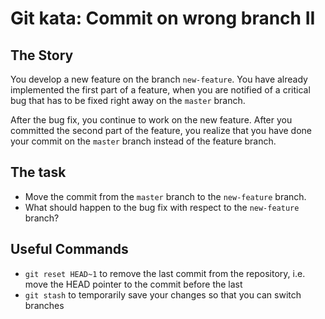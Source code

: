 # Git kata: Commit on wrong branch II

## The Story

You develop a new feature on the branch `new-feature`. You have already
implemented the first part of a feature, when you are notified of a critical
bug that has to be fixed right away on the `master` branch.

After the bug fix, you continue to work on the new feature. After you committed
the second part of the feature, you realize that you have done your commit on
the `master` branch instead of the feature branch.

## The task

* Move the commit from the `master` branch to the `new-feature` branch.
* What should happen to the bug fix with respect to the `new-feature` branch?

## Useful Commands

* `git reset HEAD~1` to remove the last commit from the repository, i.e. move
  the HEAD pointer to the commit before the last
* `git stash` to temporarily save your changes so that you can switch branches
